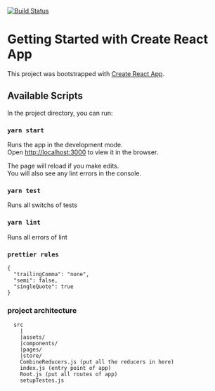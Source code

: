 [![Build Status](https://travis-ci.com/mayconbalves/github-stars.svg?token=Jqq2Z92DGjCUxwvsvbuw&branch=main)](https://travis-ci.com/mayconbalves/github-stars)

# Getting Started with Create React App

This project was bootstrapped with [Create React App](https://github.com/facebook/create-react-app).

## Available Scripts

In the project directory, you can run:

### `yarn start`

Runs the app in the development mode.\
Open [http://localhost:3000](http://localhost:3000) to view it in the browser.

The page will reload if you make edits.\
You will also see any lint errors in the console.

### `yarn test`

Runs all switchs of tests

### `yarn lint`

Runs all errors of lint

### `prettier rules`
```
{
  "trailingComma": "none",
  "semi": false,
  "singleQuote": true
}
```

### project architecture
```
  src
    |
    |assets/
    |components/
    |pages/
    |store/
    CombineReducers.js (put all the reducers in here)
    index.js (entry point of app)
    Root.js (put all routes of app)
    setupTestes.js
```


